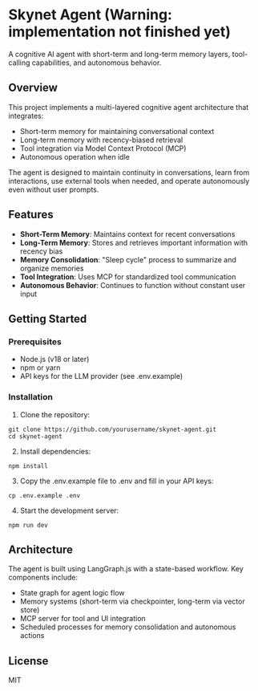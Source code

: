 # Skynet Agent (Warning: implementation not finished yet)

A cognitive AI agent with short-term and long-term memory layers, tool-calling capabilities, and autonomous behavior.

## Overview

This project implements a multi-layered cognitive agent architecture that integrates:

- Short-term memory for maintaining conversational context
- Long-term memory with recency-biased retrieval
- Tool integration via Model Context Protocol (MCP)
- Autonomous operation when idle

The agent is designed to maintain continuity in conversations, learn from interactions, use external tools when needed, and operate autonomously even without user prompts.

## Features

- **Short-Term Memory**: Maintains context for recent conversations
- **Long-Term Memory**: Stores and retrieves important information with recency bias
- **Memory Consolidation**: "Sleep cycle" process to summarize and organize memories
- **Tool Integration**: Uses MCP for standardized tool communication
- **Autonomous Behavior**: Continues to function without constant user input

## Getting Started

### Prerequisites

- Node.js (v18 or later)
- npm or yarn
- API keys for the LLM provider (see .env.example)

### Installation

1. Clone the repository:
```
git clone https://github.com/yourusername/skynet-agent.git
cd skynet-agent
```

2. Install dependencies:
```
npm install
```

3. Copy the .env.example file to .env and fill in your API keys:
```
cp .env.example .env
```

4. Start the development server:
```
npm run dev
```

## Architecture

The agent is built using LangGraph.js with a state-based workflow. Key components include:

- State graph for agent logic flow
- Memory systems (short-term via checkpointer, long-term via vector store)
- MCP server for tool and UI integration
- Scheduled processes for memory consolidation and autonomous actions

## License

MIT
